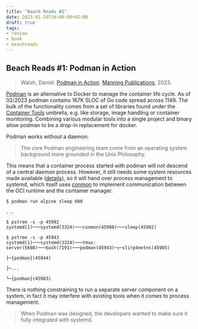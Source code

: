 ```yaml
---
title: "Beach Reads #1"
date: 2023-01-29T16:00:00+02:00
draft: true
tags:
- review
- book
- beachreads
---
```


## Beach Reads #1: Podman in Action

> Walsh, Daniel. [Podman in Action](https://www.manning.com/books/podman-in-action). [Manning Publications](https://www.manning.com), 2023.

[Podman](https://www.redhat.com/en/topics/containers/what-is-podman) is an
alternative to Docker to manage the container life cycle. As of 02/2023 podman
contains 167K SLOC of Go code spread across 1149. The bulk of the functionality
comes from a set of libraries found under the [Container
Tools](https://github.com/containers) umbrella, e.g. like storage, image
handling or container monitoring. Combining various modular tools into a single
project and binary allow podman to be a drop-in replacement for docker.

Podman works without a daemon.

> The core Podman engineering team come from an operating system background
> more grounded in the Unix Philosophy.

This means that a container process started with podman will not descend of a
central daemon process. However, it still needs some system resources made
available ([details](https://unix.stackexchange.com/a/534934/376)), so it will
hand over process management to systemd, which itself uses
[conmon](https://github.com/containers/conmon/) to implement communication
between the OCI runtime and the container manager.

```shell
$ podman run alpine sleep 600

...

$ pstree -s -p 45992
systemd(1)───systemd(3324)───conmon(45988)───sleep(45992)

$ pstree -s -p 45943
systemd(1)───systemd(3324)───tmux: server(5608)───bash(7191)───podman(45943)─┬─slirp4netns(45985)
                                                                             ├─{podman}(45944)
                                                                             ├─...
                                                                             └─{podman}(45983)
```

There is nothing constraining to run a separate server component on a system, in fact
it may interfere with existing tools when it comes to process management.

> When Podman was designed, the developers wanted to make sure it fully integrated with systemd.


